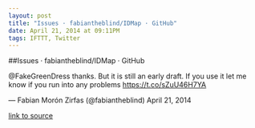 ```yaml
---
layout: post
title: "Issues · fabiantheblind/IDMap · GitHub"
date: April 21, 2014 at 09:11PM
tags: IFTTT, Twitter
---
```

##Issues · fabiantheblind/IDMap · GitHub


@FakeGreenDress thanks. But it is still an early draft. If you use it let me know if you run into any problems https://t.co/sZuU46H7YA

— Fabian Morón Zirfas (@fabiantheblind) April 21, 2014

[link to source](http://ift.tt/Po0mPq) 
